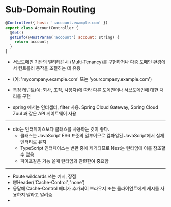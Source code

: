 # Sub-Domain Routing

```javascript
@Controller({ host: ':account.example.com' })
export class AccountController {
  @Get()
  getInfo(@HostParam('account') account: string) {
    return account;
  }
}
```

- 서브도메인 기반의 멀티테넌시 (Multi-Tenancy)를 구현하거나 다중 도메인 환경에서 컨트롤러 동작을 조절하는 데 유용

- (예: 'mycompany.example.com' 또는 'yourcompany.example.com')
- 특정 테넌트(예: 회사, 조직, 사용자)에 따라 다른 도메인이나 서브도메인에 대한 처리를 구현

- spring 에서는 인터셉터, filter 사용. Spring Cloud Gateway, Spring Cloud Zuul 과 같은 API 게이트웨이 사용

---

- dto는 인터페이스보다 클래스를 사용하는 것이 좋다.
  - 클래스는 JavaScript ES6 표준의 일부이므로 컴파일된 JavaScript에서 실제 엔터티로 유지
  - TypeScript 인터페이스는 변환 중에 제거되므로 Nest는 런타임에 이를 참조할 수 없음
  - 파이프같은 기능 쓸때 런타임과 관련한여 중요함

---

- Route wildcards 쓰는 예시, 장점
- @Header('Cache-Control', 'none')
- 응답에 Cache-Control 헤더가 추가되어 브라우저 또는 클라이언트에게 캐시를 사용하지 말라고 알려줌
-
